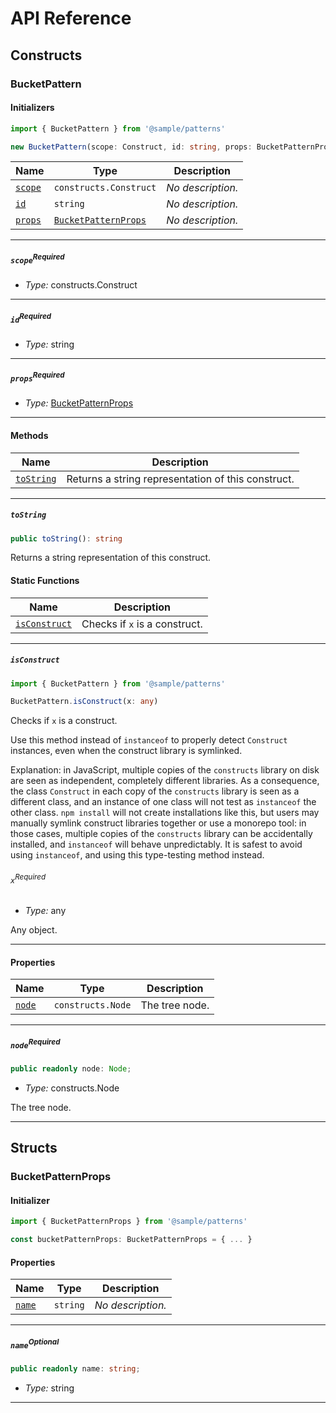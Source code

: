 # API Reference <a name="API Reference" id="api-reference"></a>

## Constructs <a name="Constructs" id="Constructs"></a>

### BucketPattern <a name="BucketPattern" id="@sample/patterns.BucketPattern"></a>

#### Initializers <a name="Initializers" id="@sample/patterns.BucketPattern.Initializer"></a>

```typescript
import { BucketPattern } from '@sample/patterns'

new BucketPattern(scope: Construct, id: string, props: BucketPatternProps)
```

| **Name** | **Type** | **Description** |
| --- | --- | --- |
| <code><a href="#@sample/patterns.BucketPattern.Initializer.parameter.scope">scope</a></code> | <code>constructs.Construct</code> | *No description.* |
| <code><a href="#@sample/patterns.BucketPattern.Initializer.parameter.id">id</a></code> | <code>string</code> | *No description.* |
| <code><a href="#@sample/patterns.BucketPattern.Initializer.parameter.props">props</a></code> | <code><a href="#@sample/patterns.BucketPatternProps">BucketPatternProps</a></code> | *No description.* |

---

##### `scope`<sup>Required</sup> <a name="scope" id="@sample/patterns.BucketPattern.Initializer.parameter.scope"></a>

- *Type:* constructs.Construct

---

##### `id`<sup>Required</sup> <a name="id" id="@sample/patterns.BucketPattern.Initializer.parameter.id"></a>

- *Type:* string

---

##### `props`<sup>Required</sup> <a name="props" id="@sample/patterns.BucketPattern.Initializer.parameter.props"></a>

- *Type:* <a href="#@sample/patterns.BucketPatternProps">BucketPatternProps</a>

---

#### Methods <a name="Methods" id="Methods"></a>

| **Name** | **Description** |
| --- | --- |
| <code><a href="#@sample/patterns.BucketPattern.toString">toString</a></code> | Returns a string representation of this construct. |

---

##### `toString` <a name="toString" id="@sample/patterns.BucketPattern.toString"></a>

```typescript
public toString(): string
```

Returns a string representation of this construct.

#### Static Functions <a name="Static Functions" id="Static Functions"></a>

| **Name** | **Description** |
| --- | --- |
| <code><a href="#@sample/patterns.BucketPattern.isConstruct">isConstruct</a></code> | Checks if `x` is a construct. |

---

##### `isConstruct` <a name="isConstruct" id="@sample/patterns.BucketPattern.isConstruct"></a>

```typescript
import { BucketPattern } from '@sample/patterns'

BucketPattern.isConstruct(x: any)
```

Checks if `x` is a construct.

Use this method instead of `instanceof` to properly detect `Construct`
instances, even when the construct library is symlinked.

Explanation: in JavaScript, multiple copies of the `constructs` library on
disk are seen as independent, completely different libraries. As a
consequence, the class `Construct` in each copy of the `constructs` library
is seen as a different class, and an instance of one class will not test as
`instanceof` the other class. `npm install` will not create installations
like this, but users may manually symlink construct libraries together or
use a monorepo tool: in those cases, multiple copies of the `constructs`
library can be accidentally installed, and `instanceof` will behave
unpredictably. It is safest to avoid using `instanceof`, and using
this type-testing method instead.

###### `x`<sup>Required</sup> <a name="x" id="@sample/patterns.BucketPattern.isConstruct.parameter.x"></a>

- *Type:* any

Any object.

---

#### Properties <a name="Properties" id="Properties"></a>

| **Name** | **Type** | **Description** |
| --- | --- | --- |
| <code><a href="#@sample/patterns.BucketPattern.property.node">node</a></code> | <code>constructs.Node</code> | The tree node. |

---

##### `node`<sup>Required</sup> <a name="node" id="@sample/patterns.BucketPattern.property.node"></a>

```typescript
public readonly node: Node;
```

- *Type:* constructs.Node

The tree node.

---


## Structs <a name="Structs" id="Structs"></a>

### BucketPatternProps <a name="BucketPatternProps" id="@sample/patterns.BucketPatternProps"></a>

#### Initializer <a name="Initializer" id="@sample/patterns.BucketPatternProps.Initializer"></a>

```typescript
import { BucketPatternProps } from '@sample/patterns'

const bucketPatternProps: BucketPatternProps = { ... }
```

#### Properties <a name="Properties" id="Properties"></a>

| **Name** | **Type** | **Description** |
| --- | --- | --- |
| <code><a href="#@sample/patterns.BucketPatternProps.property.name">name</a></code> | <code>string</code> | *No description.* |

---

##### `name`<sup>Optional</sup> <a name="name" id="@sample/patterns.BucketPatternProps.property.name"></a>

```typescript
public readonly name: string;
```

- *Type:* string

---



